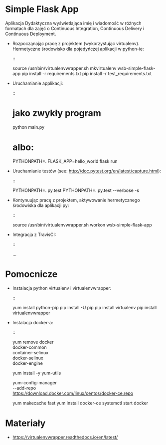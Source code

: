 Simple Flask App
================

Aplikacja Dydaktyczna wyświetlająca imię i wiadomość w różnych formatach dla zajęć
o Continuous Integration, Continuous Delivery i Continuous Deployment.

- Rozpocząnając pracę z projektem (wykorzystując virtualenv). Hermetyczne środowisko dla pojedyńczej aplikacji w python-ie:

  ::

    source /usr/bin/virtualenvwrapper.sh
    mkvirtualenv wsb-simple-flask-app
    pip install -r requirements.txt
    pip install -r test_requirements.txt

- Uruchamianie applikacji:

  ::

    # jako zwykły program
    python main.py

    # albo:
    PYTHONPATH=. FLASK_APP=hello_world flask run

- Uruchamianie testów (see: http://doc.pytest.org/en/latest/capture.html):

  ::

    PYTHONPATH=. py.test
    PYTHONPATH=. py.test  --verbose -s

- Kontynuując pracę z projektem, aktywowanie hermetycznego środowiska dla aplikacji py:

  ::

    source /usr/bin/virtualenvwrapper.sh
    workon wsb-simple-flask-app


- Integracja z TravisCI:

  ::

    ...


Pomocnicze
==========

- Instalacja python virtualenv i virtualenvwrapper:

  ::

    yum install python-pip
    pip install -U pip
    pip install virtualenv
    pip install virtualenvwrapper

- Instalacja docker-a:

  ::

    yum remove docker \
        docker-common \
        container-selinux \
        docker-selinux \
        docker-engine

    yum install -y yum-utils

    yum-config-manager \
      --add-repo \
      https://download.docker.com/linux/centos/docker-ce.repo

    yum makecache fast
    yum install docker-ce
    systemctl start docker

Materiały
=========

- https://virtualenvwrapper.readthedocs.io/en/latest/
